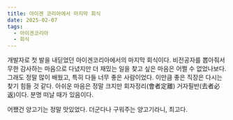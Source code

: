 ```yaml
---
title: 아이겐 코리아에서 마지막 회식
date: 2025-02-07
tags:
  - 아이겐코리아
  - 회식
---
```


개발자로 첫 발을 내딛었던 아이겐코리아에서의 마지막 회식이다. 비전공자를 뽑아줘서 무한 감사하는 마음으로 다녔지만 더 재밌는 일을 찾고 싶은 마음은 어쩔 수 없었나보다. 그래도 정말 많이 배웠고, 특히 다들 너무 좋은 사람이었다. 이만큼 좋은 직장은 다시는 찾기 힘들 것 같다. 아쉬운 마음은 정말 크지만 회자정리(會者定離) 거자필반(去者必返)이다. 분명 떠날 때가 있음이다. 

어쨌건 양고기는 정말 맛있었다. 더군다나 구워주는 양고기라니, 최고다.